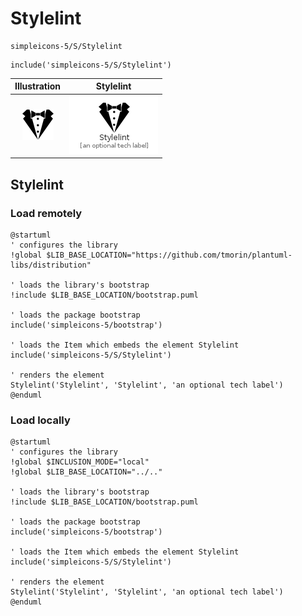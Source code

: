 # Stylelint


```text
simpleicons-5/S/Stylelint
```

```text
include('simpleicons-5/S/Stylelint')
```



| Illustration | Stylelint |
| :---: | :---: |
| ![illustration for Illustration](../../simpleicons-5/S/Stylelint.png) | ![illustration for Stylelint](../../simpleicons-5/S/Stylelint.Local.png) |




## Stylelint

### Load remotely
```plantuml
@startuml
' configures the library
!global $LIB_BASE_LOCATION="https://github.com/tmorin/plantuml-libs/distribution"

' loads the library's bootstrap
!include $LIB_BASE_LOCATION/bootstrap.puml

' loads the package bootstrap
include('simpleicons-5/bootstrap')

' loads the Item which embeds the element Stylelint
include('simpleicons-5/S/Stylelint')

' renders the element
Stylelint('Stylelint', 'Stylelint', 'an optional tech label')
@enduml
```

### Load locally
```plantuml
@startuml
' configures the library
!global $INCLUSION_MODE="local"
!global $LIB_BASE_LOCATION="../.."

' loads the library's bootstrap
!include $LIB_BASE_LOCATION/bootstrap.puml

' loads the package bootstrap
include('simpleicons-5/bootstrap')

' loads the Item which embeds the element Stylelint
include('simpleicons-5/S/Stylelint')

' renders the element
Stylelint('Stylelint', 'Stylelint', 'an optional tech label')
@enduml
```

